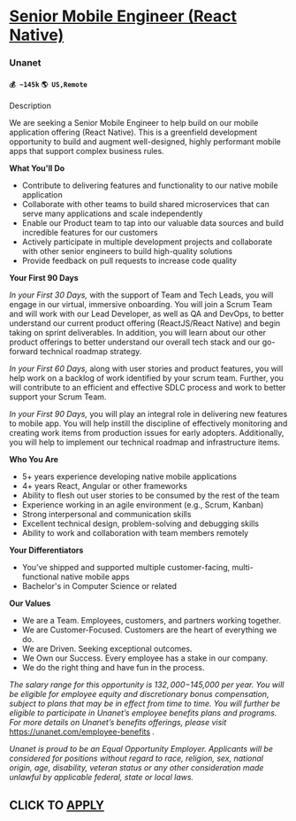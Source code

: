 # [Senior Mobile Engineer (React Native)](https://www.remotewlb.com/apply/senior-mobile-engineer-react-native)  
### Unanet  
#### `💰 ~145k` `🌎 US,Remote`  

Description

We are seeking a Senior Mobile Engineer to help build on our mobile application offering (React Native). This is a greenfield development opportunity to build and augment well-designed, highly performant mobile apps that support complex business rules.

**What You'll Do**

  * Contribute to delivering features and functionality to our native mobile application
  * Collaborate with other teams to build shared microservices that can serve many applications and scale independently
  * Enable our Product team to tap into our valuable data sources and build incredible features for our customers
  * Actively participate in multiple development projects and collaborate with other senior engineers to build high-quality solutions
  * Provide feedback on pull requests to increase code quality

**Your First 90 Days**

_In your First 30 Days,_ with the support of Team and Tech Leads, you will engage in our virtual, immersive onboarding. You will join a Scrum Team and will work with our Lead Developer, as well as QA and DevOps, to better understand our current product offering (ReactJS/React Native) and begin taking on sprint deliverables. In addition, you will learn about our other product offerings to better understand our overall tech stack and our go-forward technical roadmap strategy.

_In your First 60 Days,_ along with user stories and product features, you will help work on a backlog of work identified by your scrum team. Further, you will contribute to an efficient and effective SDLC process and work to better support your Scrum Team.

_In your First 90 Days,_ you will play an integral role in delivering new features to mobile app. You will help instill the discipline of effectively monitoring and creating work items from production issues for early adopters. Additionally, you will help to implement our technical roadmap and infrastructure items.

**Who You Are**

  * 5+ years experience developing native mobile applications
  * 4+ years React, Angular or other frameworks
  * Ability to flesh out user stories to be consumed by the rest of the team
  * Experience working in an agile environment (e.g., Scrum, Kanban)
  * Strong interpersonal and communication skills
  * Excellent technical design, problem-solving and debugging skills
  * Ability to work and collaboration with team members remotely

**Your Differentiators**

  * You’ve shipped and supported multiple customer-facing, multi-functional native mobile apps
  * Bachelor's in Computer Science or related

**Our Values**

  * We are a Team. Employees, customers, and partners working together.
  * We are Customer-Focused. Customers are the heart of everything we do.
  * We are Driven. Seeking exceptional outcomes.
  * We Own our Success. Every employee has a stake in our company.
  * We do the right thing and have fun in the process.

_The salary range for this opportunity is $132,000-$145,000 per year. You will be eligible for employee equity and discretionary bonus compensation, subject to plans that may be in effect from time to time. You will further be eligible to participate in Unanet’s employee benefits plans and programs. For more details on Unanet’s benefits offerings, please visit_ https://unanet.com/employee-benefits _._

_Unanet is proud to be an Equal Opportunity Employer. Applicants will be considered for positions without regard to race, religion, sex, national origin, age, disability, veteran status or any other consideration made unlawful by applicable federal, state or local laws._

  
## CLICK TO [APPLY](https://www.remotewlb.com/apply/senior-mobile-engineer-react-native)

